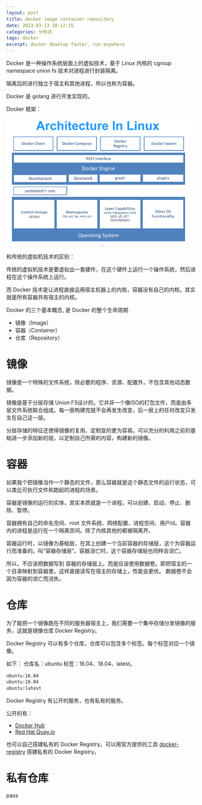 ```yaml
---
layout: post
title: docker image container repository 
date: 2023-03-13 10:12:15
categories: 分布式
tags: docker 
excerpt: docker develop faster, run anywhere
---
```


Docker 是一种操作系统层面上的虚拟技术，基于 Linux 内核的 cgroup namespace union fs 技术对进程进行封装隔离。 

隔离后的进行独立于宿主和其他进程，所以也称为容器。

Docker 是 golang 进行开发实现的。

Docker 框架：

![](/assets/docker/docker-2023-04-25-19-42-49.png)


和传统的虚拟机技术的区别：

传统的虚拟机技术是要虚拟出一套硬件，在这个硬件上运行一个操作系统，然后进程在这个操作系统上运行。

而 Docker 技术是让进程直接运用宿主机器上的内核，容器没有自己的内核。其实就是所有容器共有宿主的内核。 


Docker 的三个基本概念,  是 Docker 的整个生命周期

- 镜像（Image）
- 容器（Container）
- 仓库（Repository）


# 镜像

镜像是一个特殊的文件系统，除必要的程序、资源、配置外，不包含其他动态数据。

镜像是基于分层存储 Union FS设计的。它并非一个像ISO的打包文件，而是由多层文件系统联合组成。每一层构建完就不会再发生改变，后一层上的任何改变只发生在自己这一层。

分层存储的特征还使得镜像的复用、定制变的更为容易。可以充分的利用之前的基础进一步添加新的层，以定制自己所需的内容，构建新的镜像。

# 容器

如果我个把镜像当作一个静态的文件，那么容器就是这个静态文件的运行状态，可以类比可执行文件和跑起的进程的场景。

容器是镜像的运行的实体，其实本质就是一个进程，可以创建、启动、停止、删除、暂停。

容器拥有自己的命名空间、root 文件系统、网络配置、进程空间、用户Id。容器内的进程是运行在一个隔离空间。除了内核其他的都被隔离开。 

容器运行时，以镜像为基础层，在其上创建一个当前容器的存储层，这个为容器运行而准备的。叫“容器存储层”。容器消亡时，这个容器存储层也同样会消亡。 

所以，不应该把数据写到 容器的存储层上。而是应该使用数据卷。即把宿主的一个目录映射到容器里。这样直接读写在宿主的存储上，性能会更优。 数据卷不会因为容器的消亡而消失。 

# 仓库

为了能把一个镜像跑在不同的服务器宿主上，我们需要一个集中存储分发镜像的服务，这就是镜像仓库 Docker Registry。

Docker Registry 可以有多个仓库，仓库可以包含多个标签。每个标签对应一个镜像。

如下： 仓库名：ubuntu 标签：16.04、18.04、latest。
```txt 
ubuntu:16.04
ubuntu:18.04
ubuntu:latest
```
Docker Registry 有公开的服务，也有私有的服务。 

公开的有： 
- [Docker Hub](https://hub.docker.com/)
- [Red Hat Quay.io](https://quay.io/repository/)


也可以自己搭建私有的 Docker Registry。可以用官方提供的工具 [docker-registry](https://docs.docker.com/registry/) 搭建私有的 Docker Registry。

# 私有仓库

pass





